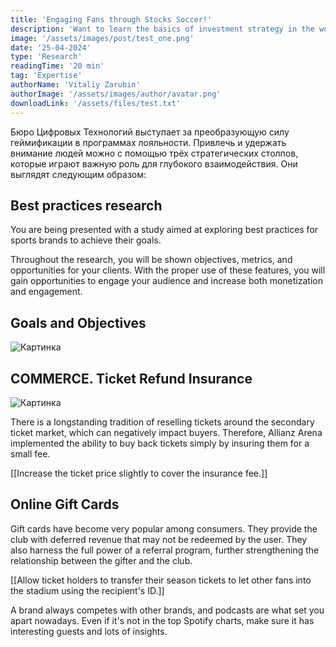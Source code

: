 ```yaml
---
title: 'Engaging Fans through Stocks Soccer!'
description: 'Want to learn the basics of investment strategy in the world of football? Then this post is for you!'
image: '/assets/images/post/test_one.png'
date: '25-04-2024'
type: 'Research'
readingTime: '20 min'
tag: 'Expertise'
authorName: 'Vitaliy Zarubin'
authorImage: '/assets/images/author/avatar.png'
downloadLink: '/assets/files/test.txt'
---
```


Бюро Цифровых Технологий выступает за преобразующую силу геймификации в программах лояльности. Привлечь и удержать внимание людей можно с помощью трёх стратегических столпов, которые играют важную роль для глубокого взаимодействия. Они выглядят следующим образом:

## Best practices research

You are being presented with a study aimed at exploring best practices for sports brands to achieve their goals.

Throughout the research, you will be shown objectives, metrics, and opportunities for your clients. With the proper use of these features, you will gain opportunities to engage your audience and increase both monetization and engagement.

## Goals and Objectives

![Картинка](/assets/images/postPicture/Image_test_1.png)

## COMMERCE. Ticket Refund Insurance

![Картинка](/assets/images/postPicture/image_test_2.png)

There is a longstanding tradition of reselling tickets around the secondary ticket market, which can negatively impact buyers. Therefore, Allianz Arena implemented the ability to buy back tickets simply by insuring them for a small fee.

[[Increase the ticket price slightly to cover the insurance fee.]]

## Online Gift Сards

Gift cards have become very popular among consumers. They provide the club with deferred revenue that may not be redeemed by the user. They also harness the full power of a referral program, further strengthening the relationship between the gifter and the club.

[[Allow ticket holders to transfer their season tickets to let other fans into the stadium using the recipient's ID.]]

A brand always competes with other brands, and podcasts are what set you apart nowadays. Even if it's not in the top Spotify charts, make sure it has interesting guests and lots of insights.
